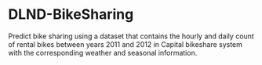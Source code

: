 # DLND-BikeSharing
Predict bike sharing using a dataset that contains the hourly and daily count of rental bikes between years 2011 and 2012 in Capital bikeshare system with the corresponding weather and seasonal information.
